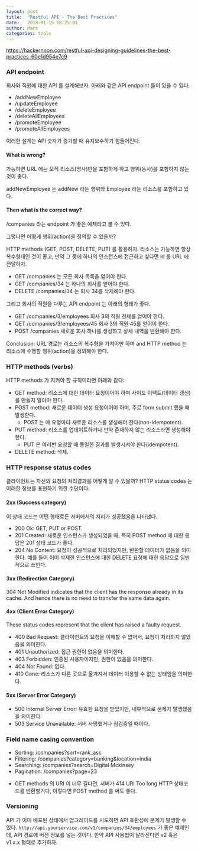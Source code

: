 ```yaml
---
layout: post
title:  "Restful API - The Best Practices"
date:   2018-01-15 18:25:01
author: Mars
categories: tools
---
```



https://hackernoon.com/restful-api-designing-guidelines-the-best-practices-60e1d954e7c9

### API endpoint
회사와 직원에 대한 API 를 설계해보자.
아래와 같은 API endpoint 들이 있을 수 있다.
- /addNewEmployee
- /updateEmployee
- /deleteEmployee
- /deleteAllEmployees
- /promoteEmployee
- /promoteAllEmployees

이러한 설계는 API 숫자가 증가할 때 유지보수하기 힘들어진다.

#### What is wrong?
가능하면 URL 에는 오직 리소스(명사)만을 포함하게 하고 행위(동사)를 포함하지 않는 것이 좋다.

addNewEmployee 는 addNew 라는 행위와 Employee 라는 리소스를 포함하고 있다.

#### Then what is the correct way?
/companies 라는 endpoint 가 좋은 예제라고 볼 수 있다.

그렇다면 어떻게 행위(action)을 정의할 수 있을까?

HTTP methods (GET, POST, DELETE, PUT) 를 활용하자.
리소스는 가능하면 항상 복수형태인 것이 좋고, 만약 그 중에 하나의 인스턴스에 접근하고 싶다면 id 를 URL 에 전달하자.

- GET /companies 는 모든 회사 목록을 얻어야 한다.
- GET /companies/34 는 하나의 회사를 얻어야 한다.
- DELETE /companies/34 는 회사 34를 삭제해야 한다.

그리고 회사의 직원을 다루는 API endpoint 는 아래의 형태가 좋다.
- GET /companies/3/employees 회사 3의 직원 전체를 얻어야 한다.
- GET /companies/3/employees/45 회사 3의 직원 45를 얻어야 한다.
- POST /companies 새로운 회사 하나를 생성하고 상세 내역을 반환해야 한다.


Conclusion: URL 경로는 리소스의 복수형을 가져야만 하며 and HTTP method 는 리소스에 수행할 행위(action)을 정의해야 한다.

### HTTP methods (verbs)
HTTP methods 가 지켜야 할 규칙이라면 아래와 같다:
- GET method: 리소스에 대한 데이터 요청이어야 하며 사이드 이펙트(데이터 갱신)를 만들지 말아야 한다.
- POST method: 새로운 데이터 생성 요청이어야 하며, 주로 form submit 했을 때 발생한다.
	* POST 는 매 요청마다 새로운 리소스를 생성해야 한다(non-idempotent).
- PUT method: 리소스를 업데이트하거나 만약 존재하지 않는 리소스라면 생성해야 한다.
	* PUT 은 여러번 요청할 때 동일한 결과를 발생시켜야 한다(idempotent).
- DELETE method: 삭제.


### HTTP response status codes
클라이언트는 자신의 요청의 처리결과를 어떻게 알 수 있을까?
HTTP status codes 는 이러한 정보를 표현하기 위한 수단이다.


#### 2xx (Success category)
이 상태 코드는 어떤 형태로든 서버에서의 처리가 성공했음을 나타낸다.

- 200 Ok: GET, PUT or POST.
- 201 Created: 새로운 인스턴스가 생성되었을 때, 특히 POST method 에 대한 응답은 201 상태 코드가 좋다.
- 204 No Content: 요청이 성공적으로 처리되었지만, 반환할 데이터가 없음을 의미한다. 예를 들어 이미 삭제한 인스턴스에 대한 DELETE 요청에 대한 응답으로 일반적으로 쓰인다.

#### 3xx (Redirection Category)
304 Not Modified indicates that the client has the response already in its cache. And hence there is no need to transfer the same data again.

#### 4xx (Client Error Category)
These status codes represent that the client has raised a faulty request.

- 400 Bad Request: 클라이언트의 요청을 이해할 수 없어서, 요청이 처리되지 않았음을 의미한다.
- 401 Unauthorized: 접근 권한이 없음을 의미한다.
- 403 Forbidden: 인증된 사용자이지만, 권한이 없음을 의미한다.
- 404 Not Found: 없다.
- 410 Gone: 리소스가 다른 곳으로 옮겨져서 데이터 이용할 수 없는 상태임을 의미한다.

#### 5xx (Server Error Category)
- 500 Internal Server Error: 유효한 요청을 받았지만, 내부적으로 문제가 발생했음을 의미한다.
- 503 Service Unavailable: 서버 사망했거나 점검중일 때이다.

### Field name casing convention
- Sorting: /companies?sort=rank_asc
- Filtering: /companies?category=banking&location=india
- Searching: /companies?search=Digital Mckinsey
- Pagination: /companies?page=23

* GET methods 의 URI 이 너무 길다면, 서버가 414 URI Too long HTTP 상태코드를 반환할거다, 이렇다면 POST method 를 써도 좋다.

### Versioning
API 가 이미 배포된 상태에서 업그레이드를 시도하면 API 호환성에 문제가 발생할 수 있다.
`http://api.yourservice.com/v1/companies/34/employees` 가 좋은 예제인데,
API 경로에 버전 정보를 넣는 것이다. 만약 API 사용법이 달라진다면 v2 혹은 v1.x.x 형태로 추가하자.

